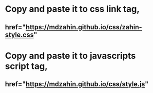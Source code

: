 # Copy and paste it to css link tag,

## href="https://mdzahin.github.io/css/zahin-style.css"

# Copy and paste it to javascripts script tag,

## href="https://mdzahin.github.io/css/style.js"
